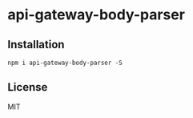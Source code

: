 # api-gateway-body-parser

## Installation

```
npm i api-gateway-body-parser -S
```

## License

MIT

